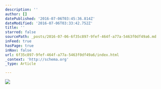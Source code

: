 ```yaml
---
description: ''
author: []
datePublished: '2016-07-06T03:45:36.814Z'
dateModified: '2016-07-06T03:33:42.752Z'
title: ''
starred: false
sourcePath: _posts/2016-07-06-6f35c897-9fef-464f-a77a-5463f0df49a6.md
inFeed: true
hasPage: true
inNav: false
url: 6f35c897-9fef-464f-a77a-5463f0df49a6/index.html
_context: 'http://schema.org'
_type: Article

---
```

![](https://the-grid-user-content.s3-us-west-2.amazonaws.com/df7cf6f8-dcaa-440b-b0e6-3a926e6a1400.jpg)